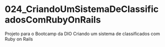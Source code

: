 # 024_CriandoUmSistemaDeClassificadosComRubyOnRails
Projeto para o Bootcamp da DIO  Criando um sistema de classificados com Ruby on Rails
